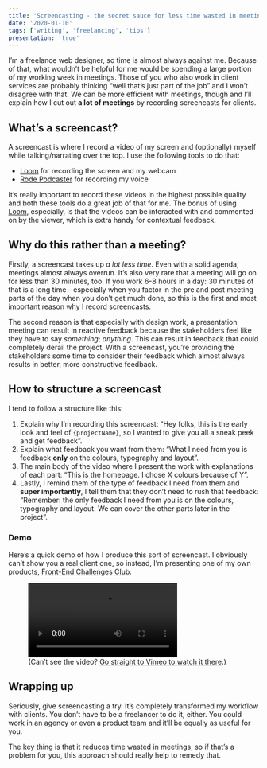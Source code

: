 ```yaml
---
title: 'Screencasting - the secret sauce for less time wasted in meetings'
date: '2020-01-10'
tags: ['writing', 'freelancing', 'tips']
presentation: 'true'
---
```


I’m a freelance web designer, so time is almost always against me. Because of that, what wouldn’t be helpful for me would be spending a large portion of my working week in meetings. Those of you who also work in client services are probably thinking “well that’s just part of the job” and I won’t disagree with that. We can be more efficient with meetings, though and I’ll explain how I cut out **a lot of meetings** by recording screencasts for clients.

## What’s a screencast?

A screencast is where I record a video of my screen and (optionally) myself while talking/narrating over the top. I use the following tools to do that:

- [Loom](https://www.loom.com/) for recording the screen and my webcam
- [Rode Podcaster](http://www.rode.com/microphones/podcaster) for recording my voice

It’s really important to record these videos in the highest possible quality and both these tools do a great job of that for me. The bonus of using [Loom](https://www.loom.com/), especially, is that the videos can be interacted with and commented on by the viewer, which is extra handy for contextual feedback.

## Why do this rather than a meeting?

Firstly, a screencast takes up _a lot less time_. Even with a solid agenda, meetings almost always overrun. It’s also very rare that a meeting will go on for less than 30 minutes, too. If you work 6-8 hours in a day: 30 minutes of that is a long time—especially when you factor in the pre and post meeting parts of the day when you don’t get much done, so this is the first and most important reason why I record screencasts.

The second reason is that especially with design work, a presentation meeting can result in reactive feedback because the stakeholders feel like they have to say _something_; _anything_. This can result in feedback that could completely derail the project. With a screencast, you’re providing the stakeholders some time to consider their feedback which almost always results in better, more constructive feedback.

## How to structure a screencast

I tend to follow a structure like this:

1. Explain why I’m recording this screencast: “Hey folks, this is the early look and feel of `{projectName}`, so I wanted to give you all a sneak peek and get feedback”.
2. Explain what feedback you want from them: “What I need from you is feedback **only** on the colours, typography and layout”.
3. The main body of the video where I present the work with explanations of each part: “This is the homepage. I chose X colours because of Y”.
4. Lastly, I remind them of the type of feedback I need from them and **super importantly**, I tell them that they don’t need to rush that feedback: “Remember: the only feedback I need from you is on the colours, typography and layout. We can cover the other parts later in the project”.

### Demo

Here’s a quick demo of how I produce this sort of screencast. I obviously can’t show you a real client one, so instead, I’m presenting one of my own products, [Front-End Challenges Club](https://front-end-challenges.club/).

<figure><video controls src="https://player.vimeo.com/external/384011086.hd.mp4?s=a0bce15bde64512c18e8b3bbf1d622a41a03b58b&profile_id=175"><track src="/assets/captions/client-screencast-example.vtt" label="English" type="captions" srclang="en" /></video><figcaption>(Can’t see the video? <a href="https://vimeo.com/384011086">Go straight to Vimeo to watch it there</a>.)</figcaption></figure>

## Wrapping up

Seriously, give screencasting a try. It’s completely transformed my workflow with clients. You don’t have to be a freelancer to do it, either. You could work in an agency or even a product team and it’ll be equally as useful for you.

The key thing is that it reduces time wasted in meetings, so if that’s a problem for you, this approach should really help to remedy that.
